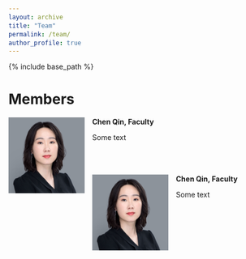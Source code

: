 ```yaml
---
layout: archive
title: "Team"
permalink: /team/
author_profile: true
---
```


{% include base_path %}

Members
======
<img align="left" width="150" src="/images/chen.png" style="margin-right: 15px" /> 

**Chen Qin, Faculty**

Some text <br />
<br />
<br />
<br />

<img align="left" width="150" src="/images/chen.png" style="margin-right: 15px" /> 

**Chen Qin, Faculty**

Some text

